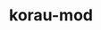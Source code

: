 ---
layout: module
title: korau-mod
category: Audio
link: https://github.com/korlibs/korge-audio-formats/tree/main/korau-mod
---